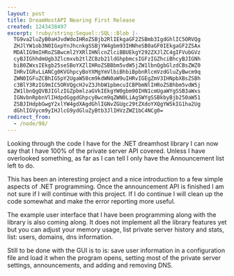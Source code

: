 ```yaml
---
layout: post
title: DreamHostAPI Nearing First Release
created: 1243438497
excerpt: !ruby/string:Sequel::SQL::Blob |-
  TG9va2luZyB0aHJvdWdoIHRoZSBjb2RlIEkgaGF2ZSBmb3IgdGhlIC5ORVQg
  ZHJlYW1ob3N0IGxpYnJhcnkgSSBjYW4gbm93IHNheSB0aGF0IEkgaGF2ZSAx
  MDAlIG9mIHRoZSBwcml2YXRlIHNlcnZlciBBUEkgY292ZXJlZC4gIFVubGVz
  cyBJIGhhdmUgb3Zlcmxvb2tlZCBzb21ldGhpbmcsIGFzIGZhciBhcyBJIGNh
  biB0ZWxsIEkgb25seSBoYXZlIHRoZSBBbm5vdW5jZW1lbnQgbGlzdCBsZWZ0
  IHRvIGRvLiANCg0KVGhpcyBoYXMgYmVlbiBhbiBpbnRlcmVzdGluZyBwcm9q
  ZWN0IGFuZCBhIG5pY2UgaW50cm9kdWN0aW9uIHRvIGEgZmV3IHNpbXBsZSBh
  c3BlY3RzIG9mIC5ORVQgcHJvZ3JhbW1pbmcuICBPbmNlIHRoZSBhbm5vdW5j
  ZW1lbnQgQVBJIGlzIGZpbmlzaGVkIEkgYW0gbm90IHN1cmUgaWYgSSB3aWxs
  IGNvbnRpbnVlIHdpdGggdGhpcyBwcm9qZWN0LiAgSWYgSSBkbyBjb250aW51
  ZSBJIHdpbGwgY2xlYW4gdXAgdGhlIGNvZGUgc29tZXdoYXQgYW5kIG1ha2Ug
  dGhlIGVycm9yIHJlcG9ydGluZyBtb3JlIHVzZWZ1bC4NCg0=
redirect_from:
  - /node/98/
---
```

Looking through the code I have for the .NET dreamhost library I can now say that I have 100% of the private server API covered.  Unless I have overlooked something, as far as I can tell I only have the Announcement list left to do. 

This has been an interesting project and a nice introduction to a few simple aspects of .NET programming.  Once the announcement API is finished I am not sure if I will continue with this project.  If I do continue I will clean up the code somewhat and make the error reporting more useful.

The example user interface that I have been programming along with the library is also coming along.  It does not implement all the library features yet but you can adjust your memory usage, list private server history and stats, list: users, domains, dns information.

Still to be done with the GUI is to is: save user information in a configuration file and load it when the program opens, setting most of the private server settings, announcements, and adding and removing DNS.
